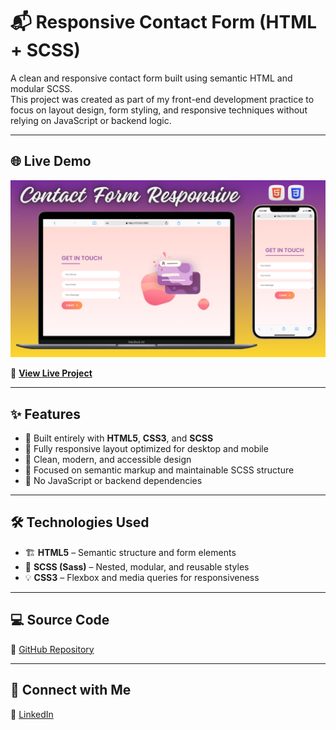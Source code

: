 # 📬 Responsive Contact Form (HTML + SCSS)

A clean and responsive contact form built using semantic HTML and modular SCSS.  
This project was created as part of my front-end development practice to focus on layout design, form styling, and responsive techniques without relying on JavaScript or backend logic.

---
## 🌐 Live Demo

[![Website Preview](assets/images/contact.png)](https://nufail-01.github.io/Contact-form/)

🔗 **[View Live Project](https://nufail-01.github.io/Contact-form/)**

---

## ✨ Features

- 🧱 Built entirely with **HTML5**, **CSS3**, and **SCSS**
- 📱 Fully responsive layout optimized for desktop and mobile
- 🎨 Clean, modern, and accessible design
- 🧾 Focused on semantic markup and maintainable SCSS structure
- 🚫 No JavaScript or backend dependencies

---

## 🛠️ Technologies Used

- 🏗️ **HTML5** – Semantic structure and form elements  
- 🎯 **SCSS (Sass)** – Nested, modular, and reusable styles  
- 💡 **CSS3** – Flexbox and media queries for responsiveness

---

## 💻 Source Code

📂 [GitHub Repository](https://github.com/nufail-01/Contact-form.git)

---

## 🤝 Connect with Me

🔗 [LinkedIn](https://www.linkedin.com/in/nufailshaikh/) 

